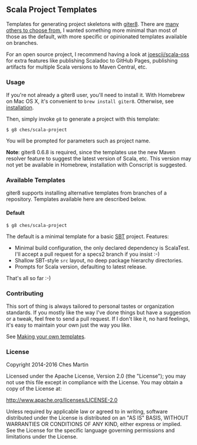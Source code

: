 Scala Project Templates
-----------------------

Templates for generating project skeletons with [giter8]. There are [many others
to choose from][templates], I wanted something more minimal than most of those
as the default, with more specific or opinionated templates available on
branches.

For an open source project, I recommend having a look at
[joescii/scala-oss][oss] for extra features like publishing Scaladoc to GitHub
Pages, publishing artifacts for multiple Scala versions to Maven Central, etc.

### Usage ###

If you're not already a giter8 user, you'll need to install it. With Homebrew on
Mac OS X, it's convenient to `brew install giter8`. Otherwise, see
[installation].

Then, simply invoke `g8` to generate a project with this template:

    $ g8 ches/scala-project

You will be prompted for parameters such as project name.

**Note**: giter8 0.6.8 is required, since the templates use the new Maven
resolver feature to suggest the latest version of Scala, etc. This version may
not yet be available in Homebrew, installation with Conscript is suggested.

### Available Templates ###

giter8 supports installing alternative templates from branches of a repository.
Templates available here are described below.

#### Default

    $ g8 ches/scala-project

The default is a minimal template for a basic [SBT] project. Features:

  - Minimal build configuration, the only declared dependency is ScalaTest. I'll
    accept a pull request for a specs2 branch if you insist :-)
  - Shallow SBT-style `src` layout, no deep package hierarchy directories.
  - Prompts for Scala version, defaulting to latest release.

That's all so far :-)

### Contributing

This sort of thing is always tailored to personal tastes or organization
standards. If you mostly like the way I've done things but have a suggestion or
a tweak, feel free to send a pull request. If I don't like it, no hard feelings,
it's easy to maintain your own just the way you like.

See [Making your own templates].

### License

Copyright 2014-2016 Ches Martin

Licensed under the Apache License, Version 2.0 (the "License"); you may not use
this file except in compliance with the License. You may obtain a copy of the
License at:

<http://www.apache.org/licenses/LICENSE-2.0>

Unless required by applicable law or agreed to in writing, software distributed
under the License is distributed on an "AS IS" BASIS, WITHOUT WARRANTIES OR
CONDITIONS OF ANY KIND, either express or implied.  See the License for the
specific language governing permissions and limitations under the License.

[giter8]: https://github.com/n8han/giter8
[templates]: https://github.com/n8han/giter8/wiki/giter8-templates
[oss]: https://github.com/joescii/scala-oss.g8
[installation]: https://github.com/n8han/giter8#installation
[SBT]: http://www.scala-sbt.org/
[Making your own templates]: https://github.com/n8han/giter8#making-your-own-templates

